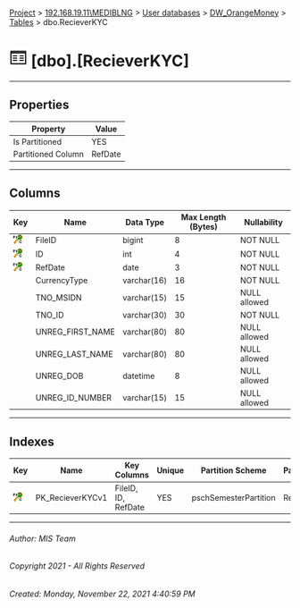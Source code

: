#### 

[Project](../../../../index.md) > [192.168.19.11\\MEDIBLNG](../../../index.md) > [User databases](../../index.md) > [DW_OrangeMoney](../index.md) > [Tables](Tables.md) > dbo.RecieverKYC

# ![Tables](../../../../Images/Table32.png) [dbo].[RecieverKYC]

---

## <a name="#properties"></a>Properties

| Property | Value |
|---|---|
| Is Partitioned | YES |
| Partitioned Column | RefDate |


---

## <a name="#columns"></a>Columns

| Key | Name | Data Type | Max Length (Bytes) | Nullability |
|---|---|---|---|---|
| [![Cluster Primary Key PK_RecieverKYCv1: *](../../../../Images/pkcluster.png)](#indexes) | FileID | bigint | 8 | NOT NULL |
| [![Cluster Primary Key PK_RecieverKYCv1: *](../../../../Images/pkcluster.png)](#indexes) | ID | int | 4 | NOT NULL |
| [![Cluster Primary Key PK_RecieverKYCv1: *](../../../../Images/pkcluster.png)](#indexes) | RefDate | date | 3 | NOT NULL |
|  | CurrencyType | varchar(16) | 16 | NOT NULL |
|  | TNO_MSIDN | varchar(15) | 15 | NULL allowed |
|  | TNO_ID | varchar(30) | 30 | NOT NULL |
|  | UNREG_FIRST_NAME | varchar(80) | 80 | NULL allowed |
|  | UNREG_LAST_NAME | varchar(80) | 80 | NULL allowed |
|  | UNREG_DOB | datetime | 8 | NULL allowed |
|  | UNREG_ID_NUMBER | varchar(15) | 15 | NULL allowed |


---

## <a name="#indexes"></a>Indexes

| Key | Name | Key Columns | Unique | Partition Scheme | Partitioned |
|---|---|---|---|---|---|
| [![Cluster Primary Key PK_RecieverKYCv1: *](../../../../Images/pkcluster.png)](#indexes) | PK_RecieverKYCv1 | FileID, ID, RefDate | YES | pschSemesterPartition | RefDate |


---

###### Author:  MIS Team

###### Copyright 2021 - All Rights Reserved

###### Created: Monday, November 22, 2021 4:40:59 PM

